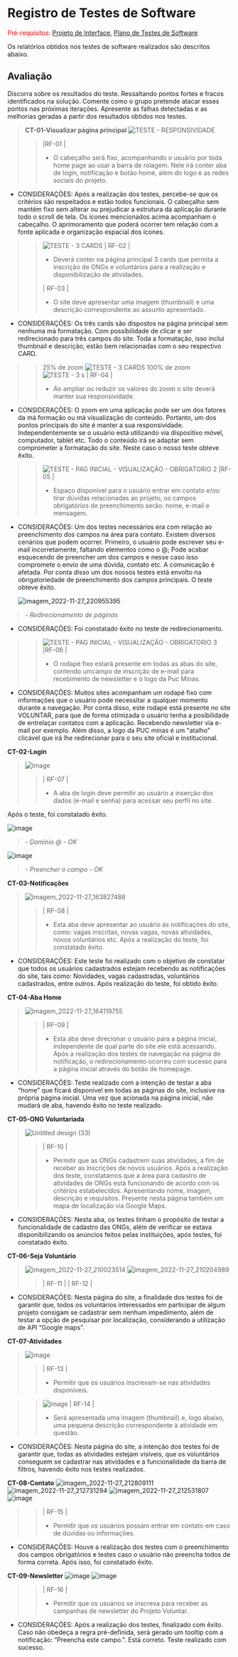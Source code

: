 # Registro de Testes de Software

<span style="color:red">Pré-requisitos: <a href="3-Projeto de Interface.md"> Projeto de Interface</a></span>, <a href="8-Plano de Testes de Software.md"> Plano de Testes de Software</a>

Os relatórios obtidos nos testes de software realizados são descritos abaixo.

## Avaliação

Discorra sobre os resultados do teste. Ressaltando pontos fortes e fracos identificados na solução. Comente como o grupo pretende atacar esses pontos nas próximas iterações. Apresente as falhas detectadas e as melhorias geradas a partir dos resultados obtidos nos testes.

> **CT-01-Visualizar página principal**
> ![TESTE  - RESPONSIVIDADE](https://user-images.githubusercontent.com/114964435/204152093-ac5a07e1-7dc6-4c79-87b0-2b206870d0b2.png)
>> |RF-01 |
>> - O cabeçalho será fixo, acompanhando o usuário por toda home page ao usar a barra de rolagem. Nele irá conter aba de login, notificação e 
botão home, além do logo e as redes sociais do projeto. 

* CONSIDERAÇÕES:  Após a realização dos testes, percebe-se que os critérios são respeitados e estão todos funcionais. O cabeçalho sem mantém fixo sem alterar ou prejudicar a estrutura da aplicação durante todo o scroll de tela. Os ícones mencionados acima acompanham o cabeçalho. O aprimoramento que poderá ocorrer tem relação com a fonte aplicada e organização espacial dos ícones.


>> ![TESTE  - 3 CARDS](https://user-images.githubusercontent.com/114964435/204152525-1ab05862-6392-493a-a66e-d9c71122a638.png)
>> | RF-02 |
>> - Deverá conter na página principal 3 cards que permita a inscrição de ONGs e voluntários para a realização e disponibilização de atividades.
>> 
>> | RF-03 | 
>> - O site deve apresentar uma imagem (thumbnail) e uma descrição correspondente ao assunto apresentado.

* CONSIDERAÇÕES: Os três cards são dispostos na página principal sem nenhuma má formatação. Com possibilidade de clicar e ser redirecionado para três campos do site.
      Toda a formatação, isso inclui thumbnail e descrição, estão bem relacionadas com o seu respectivo CARD. 

>> 25% de zoom
>> ![TESTE  - 3 CARDS](https://user-images.githubusercontent.com/114964435/204154993-662e600d-b21b-4989-949d-402d702ef918.png)
>> 100% de zoom
>> ![TESTE  - 3 s](https://user-images.githubusercontent.com/114964435/204155072-ca0340f2-9033-48a8-a39a-978fbef23a2b.png)
>> | RF-04 |
>> - Ao ampliar ou reduzir os valores do zoom o site deverá manter sua responsividade.

* CONSIDERAÇÕES: O zoom em uma aplicação pode ser um dos fatores da má formação ou má visualização do conteúdo. Portanto, um dos pontos principais do site é manter a sua responsividade. Independentemente se o usuário está utilizando via dispositivo móvel, computador, tablet etc. Todo o conteúdo irá se adaptar sem comprometer a formatação do site. Neste caso o nosso teste obteve êxito. 



>> ![TESTE  - PAG INICIAL - VISUALIZAÇÃO - OBRIGATORIO 2](https://user-images.githubusercontent.com/114964435/204155299-7546e014-5f19-4d52-b037-5b5ad5966a40.png)
>> |RF-05 |
>> - Espaço disponível para o usuário entrar em contato e/ou tirar dúvidas relacionadas ao projeto, os campos obrigatórios de preenchimento serão:
nome, e-mail e mensagem. 

* CONSIDERAÇÕES: Um dos testes necessários era com relação ao preenchimento dos campos na área para contato. Existem diversos cenários que podem ocorrer.
  Primeiro, o usuário pode escrever seu e-mail incorretamente, faltando elementos como o @; Pode acabar esquecendo de preencher um dos campos e nesse caso isso compromete o envio de uma dúvida, contato etc. A comunicação é afetada.
  Por conta disso um dos nossos testes está envolto na obrigatoriedade de preenchimento dos campos principais. O teste obteve êxito.
  
  ![imagem_2022-11-27_220955395](https://user-images.githubusercontent.com/114962362/204171414-0e0751da-01ae-4ff6-8a17-76fc1cf7868a.png)
> *- Redirecionamento de páginas*

* CONSIDERAÇÕES: Foi constatado êxito no teste de redirecionamento.
  


>> ![TESTE  - PAG INICIAL - VISUALIZAÇÃO - OBRIGATORIO 3](https://user-images.githubusercontent.com/114964435/204155452-650e9362-9467-411b-afb7-07ef87ea804c.png)
>> |RF-06 |
>> - O rodapé fixo estará presente em todas as abas do site, contendo umcampo de inscrição de e-mail para recebimento de newsletter e o logo da
Puc Minas.

* CONSIDERAÇÕES: Muitos sites acompanham um rodapé fixo com informações que o usuário pode necessitar a qualquer momento durante a navegação. Por conta disso, este rodapé está presente no site VOLUNTAR, para que de forma otimizada o usuário tenha a posibilidade de entrelaçar contatos com a aplicação. Recebendo newsletter via e-mail por exemplo. Além disso, a logo da PUC minas é um "atalho" clicável que irá lhe redirecionar para o seu site oficial e institucional. 



**CT-02-Login**
> ![image](https://user-images.githubusercontent.com/114962362/204172577-88066c19-2ff5-4df5-8148-233e82d6ed86.png)
>> | RF-07 |
>> - A aba de login deve permitir ao usuário a inserção dos dados 
(e-mail e senha) para acessar seu perfil no site.

Após o teste, foi constatado êxito.

![image](https://user-images.githubusercontent.com/114962362/204172961-e5f12ec5-f24b-4034-8497-79346c0429db.png)
> *- Domínio @ - OK*

![image](https://user-images.githubusercontent.com/114962362/204173479-011d46ce-204a-4248-b696-b2de3187379e.png)
> *- Preencher o campo - OK*



**CT-03-Notificações**
> ![imagem_2022-11-27_163827488](https://user-images.githubusercontent.com/114962362/204156048-b0205c0e-f983-4da8-b21e-20a8a5546cdd.png)
>> | RF-08 |
>> - Esta aba deve apresentar ao usuário às notificações do site, como: vagas inscritas, novas vagas, novas atividades, novos voluntários etc.
Após a realização do teste, foi constatado êxito.

* CONSIDERAÇÕES: Este teste foi realizado com o objetivo de constatar que todos os usuários cadastrados estejam recebendo as notificações do site, tais como: Novidades, vagas cadastradas, voluntários cadastrados, entre outros. Após realização do teste, foi obtido êxito.



**CT-04-Aba Home**
> ![imagem_2022-11-27_164119755](https://user-images.githubusercontent.com/114962362/204156153-81dc8399-9e46-4ae4-a3d4-aa68ad88ba6d.png)
>> | RF-09 |
>> - Esta aba deve direcionar o usuário para a página inicial, independente de qual parte do site ele está acessando.
Após a realização dos testes de navegação na página de notificação, o redirecionamento  ocorreu com sucesso para a página inicial através do botão de homepage.

* CONSIDERAÇÕES: Teste realizado com a intenção de testar a aba “home” que ficará disponível em todas as páginas do site, inclusive na própria página inicial. Uma vez que acionada na página inicial, não mudará de aba, havendo êxito no teste realizado.



**CT-05-ONG Voluntariada**
>![Untitled design (33)](https://user-images.githubusercontent.com/114962362/204166534-e1d35096-f921-47b9-abc6-10aab404f3c9.png)
>> | RF-10 |
>> - Permitir que as ONGs cadastrem suas atividades, a fim de receber as inscrições de novos usuários. Após a realização dos teste, constatamos que a área para cadastro de atividades de ONGs está funcionando de acordo com os critérios estabelecidos. Apresentando nome, imagem, descrição e requisitos. Presente nesta página também um mapa de localização via Google Maps.

* CONSIDERAÇÕES: Nesta aba, os testes tinham o propósito de testar a funcionalidade de cadastro das ONGs, além de verificar se estava disponibilizando os anúncios feitos pelas instituições, após testes, foi constatado êxito.



**CT-06-Seja Voluntário**
> ![imagem_2022-11-27_210023514](https://user-images.githubusercontent.com/114962362/204166898-0baf8fb2-b7c3-475c-80d0-c5f1c418e4d6.png)
> ![imagem_2022-11-27_210204989](https://user-images.githubusercontent.com/114962362/204167021-91c0632b-4ccc-47f3-9f2f-e2a6df4b4480.png)
>> | RF-11 |
>> | RF-12 |

* CONSIDERAÇÕES: Nesta página do site, a finalidade dos testes foi de garantir que, todos os voluntários interessados em participar de algum projeto consigam se cadastrar sem nenhum impedimento, além de testar a opção de pesquisar por localização, considerando a utilização de API “Google maps”.



**CT-07-Atividades**
> ![image](https://user-images.githubusercontent.com/114962362/204156252-3ea17d9d-af8a-42ec-8a74-4019f86c36ec.png)
>> | RF-13 |
>> -  Permitir que os usuários inscrevam-se nas atividades disponíveis.

>> ![image](https://user-images.githubusercontent.com/114962362/204156388-b7d48c1c-cccf-423a-8ed8-c8dd17f5a8c5.png)
>> | RF-14 |
>> - Será apresentada uma imagem (thumbnail) e, logo abaixo, uma pequena descrição correspondente à atividade em questão.

* CONSIDERAÇÕES: Nesta página do site, a intenção dos testes foi de garantir que, todas as atividades estejam visíveis, que os voluntários conseguem se cadastrar nas atividades e a funcionalidade da barra de filtros, havendo êxito nos testes realizados.



**CT-08-Contato**
![imagem_2022-11-27_212809111](https://user-images.githubusercontent.com/114962362/204168390-4b371a16-84a5-400d-a5d7-ac10b0e266a6.png)
![imagem_2022-11-27_212731294](https://user-images.githubusercontent.com/114962362/204168352-2320a62e-ef1e-4b96-9bfd-52c5a251988a.png)
![imagem_2022-11-27_212531807](https://user-images.githubusercontent.com/114962362/204168229-05c0bf05-f142-4f6e-99b5-a10b3556f39b.png)
![image](https://user-images.githubusercontent.com/114962362/204170441-12ecad8e-49fc-403d-a403-1b6c1c1f64eb.png)
>> | RF-15 |
>> - Permitir que os usuários possam entrar em contato em caso de dúvidas ou informações.

* CONSIDERAÇÕES: Houve a realização dos testes com o preenchimento dos campos obrigatórios e testes caso o usuário não preencha todos de forma correta. Após isso, foi constatado êxito.



**CT-09-Newsletter**
![image](https://user-images.githubusercontent.com/114962362/204168817-2590ad4d-f023-4867-8936-41835531db37.png)
![image](https://user-images.githubusercontent.com/114962362/204168870-2d8ede79-f7cd-4a6b-a347-d0e8ada52290.png)
>> | RF-16 | 
>> - Permitir que os usuários se inscreva para receber as campanhas de newsletter do Projeto Voluntar.

* CONSIDERAÇÕES: Após a realização dos testes, finalizado com êxito. Caso não obedeça a regra pré-definida, será gerado um tooltip com a notificação: “Preencha este campo.".
Está correto. Teste realizado com sucesso.


